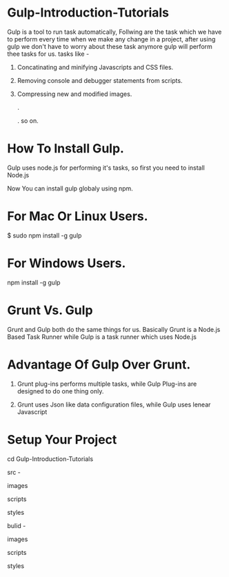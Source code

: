 # Gulp-Introduction-Tutorials

Gulp is a tool to run task automatically, Follwing are the task which we have to perform every time when we make any change in a project, after using gulp we don't have to worry about these task anymore gulp will perform thee tasks for us.
tasks like -
1) Concatinating and minifying Javascripts and CSS files.

2) Removing console and debugger statements from scripts.

3) Compressing new and modified images.

   .
   
   . so on.
   
   
# How To Install Gulp.

Gulp uses node.js for performing it's tasks, so first you need to install Node.js

Now You can install gulp globaly using npm.

# For Mac Or Linux Users.

$ sudo npm install -g gulp

# For Windows Users.

npm install -g gulp

# Grunt Vs. Gulp

Grunt and Gulp both do the same things for us. Basically Grunt is a Node.js Based Task Runner while Gulp is a task runner which uses Node.js

# Advantage Of Gulp Over Grunt.

1) Grunt plug-ins performs multiple tasks, while Gulp Plug-ins are designed to do one thing only.

2) Grunt uses Json like data configuration files, while Gulp uses lenear Javascript



# Setup Your Project

cd Gulp-Introduction-Tutorials

src -

   images
   
   scripts
   
   styles
   
bulid -

   images
   
   scripts
   
   styles

